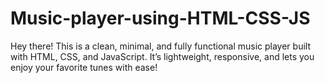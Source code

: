 # Music-player-using-HTML-CSS-JS
Hey there! This is a clean, minimal, and fully functional music player built with HTML, CSS, and JavaScript. It’s lightweight, responsive, and lets you enjoy your favorite tunes with ease!
